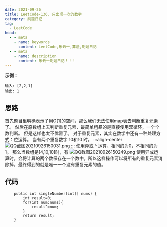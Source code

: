 ```yaml
---
date: 2021-09-26
title: LeetCode-136. 只出现一次的数字
category: 刷题日记
tag:
  - LeetCode
head:
  - - meta
    - name: keywords
      content: LeetCode,乐云一,算法,刷题日记
  - - meta
    - name: description
      content: 乐云一刷题日记！！！
---
```

**示例：**
```
输入: [2,2,1]
输出: 1
```
## 思路
首先题目里明确表示了用O(1)的空间，那么我们无法使用map表去判断重复元素了。
然后在原数组上去判断重复元素，最简单粗暴的是直接使用双循环，一个个数判断。
但是这样也太不优雅了。
对于重复元素，其实在数学中还有一种处理方式：位运算。
当有两个重复数字 10和10 时。
:::align-center
![QQ截图20210926150031.png](https://leyunone-img.oss-cn-hangzhou.aliyuncs.com/image/2021-09-26/QQ截图20210926150031.png)
:::
使用异或 ^ 运算，相同的为0，不相同的为1。
那么当数组是[4,10,10]时，有
![QQ截图20210926150249.png](https://leyunone-img.oss-cn-hangzhou.aliyuncs.com/image/2021-09-26/QQ截图20210926150249.png)
使用异或运算时，会将计算的两个数保存在一个数中，所以这样操作可以将所有的重复元素消除掉，最终得到的就是唯一一个没有重复元素的值。
## 代码
```
    public int singleNumber(int[] nums) {
        int result=0;
        for(int num:nums){
            result^=num;
        }
        return result;
    }
```
